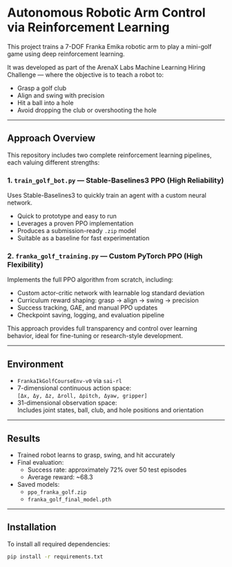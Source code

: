 # Autonomous Robotic Arm Control via Reinforcement Learning

This project trains a 7-DOF Franka Emika robotic arm to play a mini-golf game using deep reinforcement learning.

It was developed as part of the ArenaX Labs Machine Learning Hiring Challenge — where the objective is to teach a robot to:
- Grasp a golf club
- Align and swing with precision
- Hit a ball into a hole
- Avoid dropping the club or overshooting the hole

---

## Approach Overview

This repository includes two complete reinforcement learning pipelines, each valuing different strengths:

### 1. `train_golf_bot.py` — Stable-Baselines3 PPO (High Reliability)

Uses Stable-Baselines3 to quickly train an agent with a custom neural network.

- Quick to prototype and easy to run
- Leverages a proven PPO implementation
- Produces a submission-ready `.zip` model
- Suitable as a baseline for fast experimentation

### 2. `franka_golf_training.py` — Custom PyTorch PPO (High Flexibility)

Implements the full PPO algorithm from scratch, including:

- Custom actor-critic network with learnable log standard deviation
- Curriculum reward shaping: grasp → align → swing → precision
- Success tracking, GAE, and manual PPO updates
- Checkpoint saving, logging, and evaluation pipeline

This approach provides full transparency and control over learning behavior, ideal for fine-tuning or research-style development.

---

## Environment

- `FrankaIkGolfCourseEnv-v0` via `sai-rl`
- 7-dimensional continuous action space:  
  `[Δx, Δy, Δz, Δroll, Δpitch, Δyaw, gripper]`
- 31-dimensional observation space:  
  Includes joint states, ball, club, and hole positions and orientation

---

## Results

- Trained robot learns to grasp, swing, and hit accurately
- Final evaluation:
  - Success rate: approximately 72% over 50 test episodes
  - Average reward: ~68.3
- Saved models:
  - `ppo_franka_golf.zip`
  - `franka_golf_final_model.pth`

---


## Installation

To install all required dependencies:

```bash
pip install -r requirements.txt

